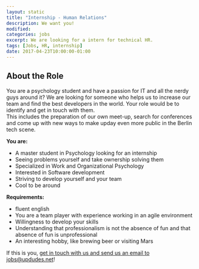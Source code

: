 ```yaml
---
layout: static
title: "Internship - Human Relations"
description: We want you!
modified:
categories: jobs
excerpt: We are looking for a intern for technical HR.
tags: [Jobs, HR, internship]
date: 2017-04-23T10:00:00-01:00
---
```

## About the Role
You are a psychology student and have a passion for IT and all the nerdy guys around it?
We are looking for someone who helps us to increase our team and find the best developers in the world. Your role would be to identify and get in touch with them. <br>
This includes the preparation of our own meet-up, search for conferences and come up with new ways to make upday even more public in the Berlin tech scene. 

**You are:**

* A master student in Psychology looking for an internship 
* Seeing problems yourself and take ownership solving them
* Specialized in Work and Organizational Psychology
* Interested in Software development
* Striving to develop yourself and your team
* Cool to be around

**Requirements:**

* fluent english
* You are a team player with experience working in an agile environment
* Willingness to develop your skills
* Understanding that professionalism is not the absence of fun and that absence of fun is unprofessional
* An interesting hobby, like brewing beer or visiting Mars

If this is you, [get in touch with us and send us an email to jobs@updudes.net](mailto:jobs@updudes.net)!
